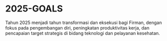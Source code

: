 # 2025-GOALS
Tahun 2025 menjadi tahun transformasi dan eksekusi bagi Firman, dengan fokus pada pengembangan diri, peningkatan produktivitas kerja, dan pencapaian target strategis di bidang teknologi dan pelayanan kesehatan.
